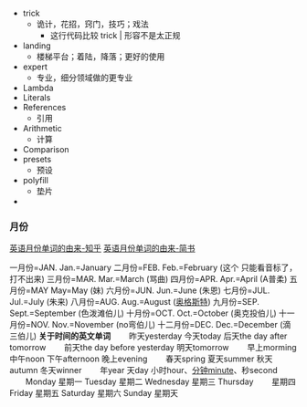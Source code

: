 
- trick
	- 诡计，花招，窍门，技巧；戏法
		- 这行代码比较 trick | 形容不是太正规	
- landing
	- 楼梯平台；着陆，降落；更好的使用
- expert
	- 专业，细分领域做的更专业 
- Lambda
- Literals
- References
	- 引用
- Arithmetic
	- 计算
- Comparison
- presets
	- 预设 
- polyfill
	- 垫片
- 


### 月份
[英语月份单词的由来-知乎](https://www.zhihu.com/question/45645008) 
[英语月份单词的由来-简书](https://www.jianshu.com/p/9dfca52e3453)

一月份=JAN. Jan.=January
二月份=FEB. Feb.=February (这个 只能看音标了，打不出来)
三月份=MAR. Mar.=March (骂曲)
四月份=APR. Apr.=April (A普柔)
五月份=MAY May=May (妹)
六月份=JUN. Jun.=June (朱恩)
七月份=JUL. Jul.=July (朱来)
八月份=AUG. Aug.=August ([奥格斯特](https://www.zhihu.com/search?q=%E5%A5%A5%E6%A0%BC%E6%96%AF%E7%89%B9&search_source=Entity&hybrid_search_source=Entity&hybrid_search_extra=%7B%22sourceType%22%3A%22answer%22%2C%22sourceId%22%3A696775356%7D))
九月份=SEP. Sept.=September (色泼滩伯儿)
十月份=OCT. Oct.=October (奥克投伯儿)
十一月份=NOV. Nov.=November (no弯伯儿)
十二月份=DEC. Dec.=December (滴三伯儿)
 **关于时间的英文单词**
　　昨天yesterday 今天today 后天the day after tomorrow
　　前天the day before yesterday 明天tomorrow
　　早上morming 中午noon 下午afternoon 晚上evening
　　春天spring 夏天summer 秋天autumn 冬天winner
　　年year 天day 小时hour、[分钟minute](https://www.zhihu.com/search?q=%E5%88%86%E9%92%9Fminute&search_source=Entity&hybrid_search_source=Entity&hybrid_search_extra=%7B%22sourceType%22%3A%22answer%22%2C%22sourceId%22%3A696775356%7D)、秒second
　　Monday 星期一 Tuesday 星期二 Wednesday 星期三 Thursday
　　星期四 Friday 星期五 Saturday 星期六 Sunday 星期天



